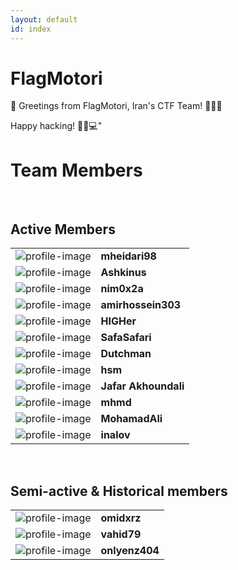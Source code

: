 ```yaml
---
layout: default
id: index
---
```


# FlagMotori

🚩 Greetings from FlagMotori, Iran's CTF Team! 🏴‍☠️🚀

Happy hacking! 🏴‍☠️💻"
<br>

# Team Members

<br>

## Active Members

| | |
| :----------------------------------------------------: | :---------------------------------------------------------- |
| <img src="assets/profile/mheidari98.jpg" class="profile-image" alt="profile-image"  /> | **mheidari98**<br /> <span id='mheidari98'></span> |
| <img src="assets/profile/0xashkan.jpg" class="profile-image" alt="profile-image"  /> | **Ashkinus**<br /> <span id='0xashkan'></span> |
| <img src="assets/profile/nim0x2a.jpg" class="profile-image" alt="profile-image"  /> | **nim0x2a**<br /> <span id='nim0x2a'></span> |
| <img src="assets/profile/amirhossein303.jpg" class="profile-image" alt="profile-image"  /> | **amirhossein303**<br /> <span id='amirhossein303'></span> |
| <img src="assets/profile/high0101.jpg" class="profile-image" alt="profile-image"  /> | **HIGHer**<br /> <span id='high0101'></span> |
| <img src="assets/profile/safasafari.jpg" class="profile-image" alt="profile-image"  /> | **SafaSafari**<br /> <span id='safasafari'></span> |
| <img src="assets/profile/amkamir82.jpg" class="profile-image" alt="profile-image"  /> | **Dutchman**<br /> <span id='amkamir82'></span> |
| <img src="assets/profile/houramor.jpg" class="profile-image" alt="profile-image"  /> | **hsm**<br /> <span id='houramor'></span> |
| <img src="assets/profile/jafarakhoundali.jpg" class="profile-image" alt="profile-image"  /> | **Jafar Akhoundali**<br /> <span id='jafarakhoundali'></span> |
| <img src="assets/profile/mhmd.jpg" class="profile-image" alt="profile-image"  /> | **mhmd**<br /> <span id='mhmd'></span> |
| <img src="assets/profile/MohamadAli.jpg" class="profile-image" alt="profile-image"  /> | **MohamadAli**<br /> <span id='MohamadAli'></span> |
| <img src="assets/profile/inalov.jpg" class="profile-image" alt="profile-image"  /> | **inalov**<br /> <span id='inalov'></span> |

<br>

## Semi-active & Historical members

| | |
| :----------------------------------------------------: | :---------------------------------------------------------- |
| <img src="assets/profile/omidxrz.jpg" class="profile-image" alt="profile-image"  /> | **omidxrz**<br /> <span id='omidxrz'></span> |
| <img src="assets/profile/vahid79.jpg" class="profile-image" alt="profile-image"  /> | **vahid79**<br /> <span id='vahid79'></span> |
| <img src="assets/profile/onlyenz404.jpg" class="profile-image" alt="profile-image"  /> | **onlyenz404**<br /> <span id='onlyenz404'></span> |